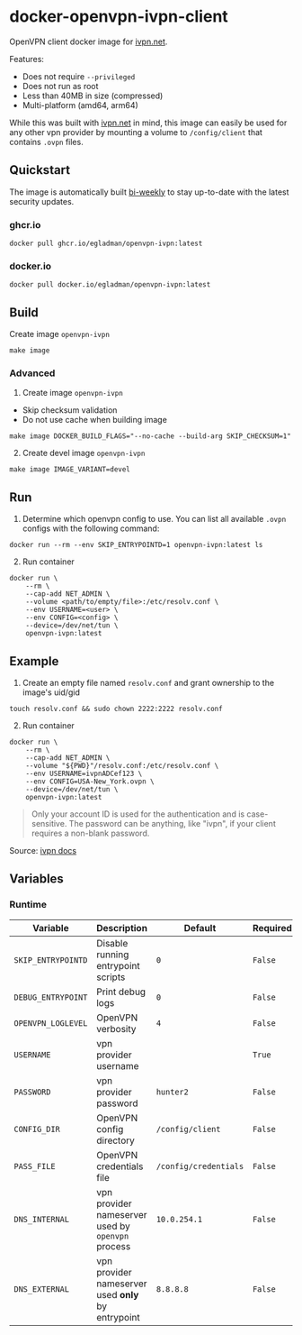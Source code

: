 # docker-openvpn-ivpn-client
OpenVPN client docker image for [ivpn.net](https://www.ivpn.net/).

Features:
- Does not require `--privileged`
- Does not run as root
- Less than 40MB in size (compressed)
- Multi-platform (amd64, arm64)

While this was built with [ivpn.net](https://www.ivpn.net/) in mind, this image
can easily be used for any other vpn provider by mounting a volume to
`/config/client` that contains `.ovpn` files.

## Quickstart

The image is automatically built [bi-weekly](https://github.com/egladman/docker-openvpn-ivpn-client/blob/main/.github/workflows/docker-publish.yml#L10) to stay up-to-date with the latest security updates.

### ghcr.io
```
docker pull ghcr.io/egladman/openvpn-ivpn:latest
```

### docker.io
```
docker pull docker.io/egladman/openvpn-ivpn:latest
```

## Build

Create image `openvpn-ivpn`

```
make image
```

### Advanced

1. Create image `openvpn-ivpn`

- Skip checksum validation
- Do not use cache when building image

```
make image DOCKER_BUILD_FLAGS="--no-cache --build-arg SKIP_CHECKSUM=1" 
```

2. Create devel image `openvpn-ivpn`

```
make image IMAGE_VARIANT=devel
```

## Run

1. Determine which openvpn config to use. You can list all available `.ovpn`
configs with the following command:

```
docker run --rm --env SKIP_ENTRYPOINTD=1 openvpn-ivpn:latest ls
```

2. Run container

```
docker run \
    --rm \
    --cap-add NET_ADMIN \
    --volume <path/to/empty/file>:/etc/resolv.conf \
    --env USERNAME=<user> \
    --env CONFIG=<config> \
    --device=/dev/net/tun \
    openvpn-ivpn:latest
```

## Example

1. Create an empty file named `resolv.conf` and grant ownership to the image's uid/gid

```
touch resolv.conf && sudo chown 2222:2222 resolv.conf
```

2. Run container

```
docker run \
    --rm \
    --cap-add NET_ADMIN \
    --volume "${PWD}"/resolv.conf:/etc/resolv.conf \
    --env USERNAME=ivpnADCef123 \
    --env CONFIG=USA-New_York.ovpn \
    --device=/dev/net/tun \
    openvpn-ivpn:latest
```

> Only your account ID is used for the authentication and is case-sensitive.
> The password can be anything, like "ivpn", if your client requires a non-blank password.

Source: [ivpn docs](https://www.ivpn.net/setup/linux-terminal/)

## Variables

### Runtime

| Variable           | Description                                         | Default               | Required |
| ------------------ | --------------------------------------------------- | --------------------- | -------- |
| `SKIP_ENTRYPOINTD` | Disable running entrypoint scripts                  | `0`                   | `False`  |
| `DEBUG_ENTRYPOINT` | Print debug logs                                    | `0`                   | `False`  |
| `OPENVPN_LOGLEVEL` | OpenVPN verbosity                                   | `4`                   | `False`  |
| `USERNAME`         | vpn provider username                               |                       | `True`   |
| `PASSWORD`         | vpn provider password                               | `hunter2`             | `False`  |
| `CONFIG_DIR`       | OpenVPN config directory                            | `/config/client`      | `False`  |
| `PASS_FILE`        | OpenVPN credentials file                            | `/config/credentials` | `False`  |
| `DNS_INTERNAL`     | vpn provider nameserver used by `openvpn` process   | `10.0.254.1`          | `False`  |
| `DNS_EXTERNAL`     | vpn provider nameserver used **only** by entrypoint | `8.8.8.8`             | `False`  |
